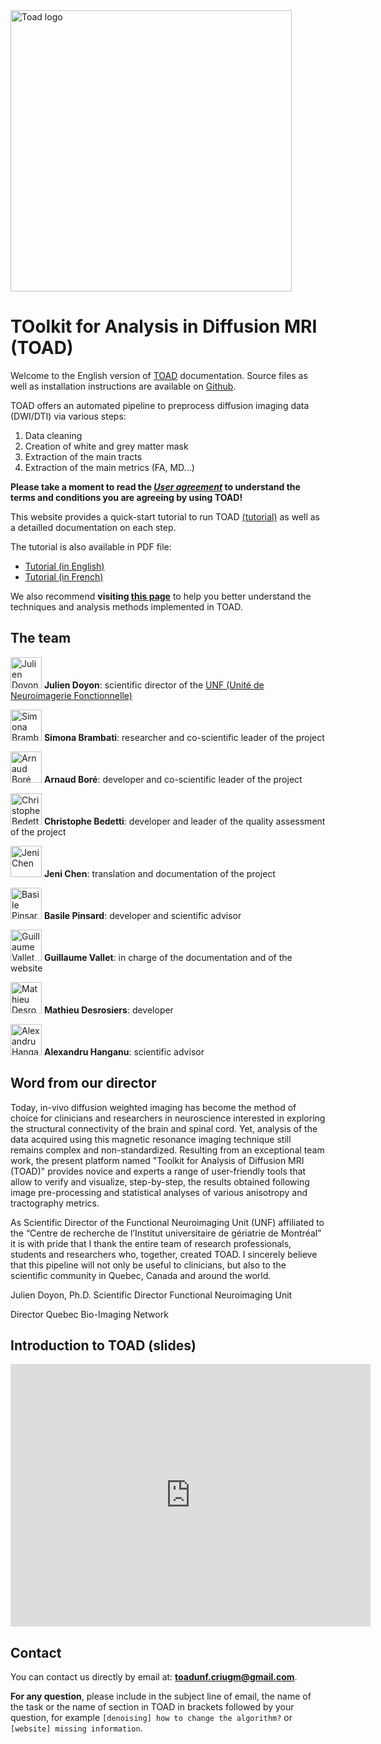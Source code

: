 <img src="figs/toad_logo.png" alt="Toad logo" style="width: 450px;"/>

# TOolkit for Analysis in Diffusion MRI (TOAD)

Welcome to the English version of [TOAD](http://unf-montreal.ca/toad/) documentation.
Source files as well as installation instructions are available on [Github](https://github.com/UNFmontreal/toad).

TOAD offers an automated pipeline to preprocess diffusion imaging data (DWI/DTI) via various steps:

1. Data cleaning
2. Creation of white and grey matter mask
3. Extraction of the main tracts
4. Extraction of the main metrics (FA, MD...)

**Please take a moment to read the [*User agreement*](about/license.md) to understand the terms and conditions you are agreeing by using TOAD!**

This website provides a quick-start tutorial to run TOAD [(tutorial)](tuto/01-requirements.md) as well as a detailled documentation on each step.

The tutorial is also available in PDF file:

- [Tutorial (in English)](../../Toad_Tuto_en.pdf)
- [Tutorial (in French)](../../Toad_Tuto_fr.pdf)

We also recommend **visiting [this page](tuto/00-refs.md)** to help you better understand the techniques and analysis methods implemented in TOAD.


## The team

<img src="figs/JDoyon.jpg" alt="Julien Doyon" style="width: 50px;"/> **Julien Doyon**:  scientific director of the [UNF (Unité de Neuroimagerie Fonctionnelle)](www.unf-montreal.ca)

<img src="figs/SBrambati.jpg" alt="Simona Brambati" style="width: 50px;"/> **Simona Brambati**: researcher and co-scientific leader of the project

<img src="figs/ABore.jpg" alt="Arnaud Boré" style="width: 50px;"/> **Arnaud Boré**: developer and co-scientific leader of the project

<img src="figs/CBedetti.jpg" alt="Christophe Bedetti" style="width: 50px;"/> **Christophe Bedetti**: developer and leader of the quality assessment of the project 

<img src="figs/JChen.jpg" alt="Jeni Chen" style="width: 50px;"/> **Jeni Chen**: translation and documentation of the project

<img src="figs/BPinsard.jpg" alt="Basile Pinsard" style="width: 50px;"/> **Basile Pinsard**: developer and scientific advisor

<img src="figs/GVallet.jpg" alt="Guillaume Vallet" style="width: 50px;"/>  **Guillaume Vallet**: in charge of the documentation and of the website

<img src="figs/MDesrosiers.jpg" alt="Mathieu Desrosiers" style="width: 50px;"/> **Mathieu Desrosiers**: developer

<img src="figs/AHanganu.jpg" alt="Alexandru Hanganu" style="width: 50px;"/> **Alexandru Hanganu**: scientific advisor


## Word from our director

Today, in-vivo diffusion weighted imaging has become the method of choice for clinicians and researchers in neuroscience interested in exploring the structural connectivity of the brain and spinal cord. Yet, analysis of the data acquired using this magnetic resonance imaging technique still remains complex and non-standardized. Resulting from an exceptional team work, the present platform named "Toolkit for Analysis of Diffusion MRI (TOAD)" provides novice and experts a range of user-friendly tools that allow to verify and visualize, step-by-step, the results obtained following image pre-processing and statistical analyses of various anisotropy and tractography metrics.  

As Scientific Director of the Functional Neuroimaging Unit (UNF) affiliated to the “Centre de recherche de l’Institut universitaire de gériatrie de Montréal” it is with pride that I thank the entire team of research professionals, students and researchers who, together, created TOAD. I sincerely believe that this pipeline will not only be useful to clinicians, but also to the scientific community in Quebec, Canada and around the world.

Julien Doyon, Ph.D.
Scientific Director
Functional Neuroimaging Unit

Director
Quebec Bio-Imaging Network

## Introduction to TOAD (slides)

<iframe src="http://slides.com/toadunfcriugm/deck-2/embed" width="576" height="420" scrolling="no" frameborder="0" webkitallowfullscreen mozallowfullscreen allowfullscreen></iframe>

## Contact

You can contact us directly by email at: [**toadunf.criugm@gmail.com**](toadunf.criugm@gmail.com).

**For any question**, please include in the subject line of email, the name of the task or the name of section in TOAD in brackets followed by your question, for example `[denoising] how to change the algorithm?` or `[website] missing information`.
